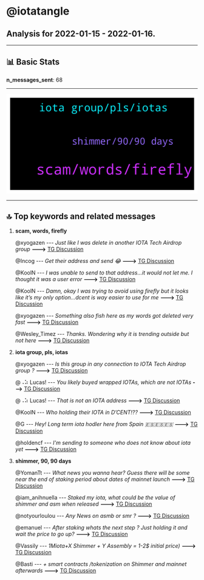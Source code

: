 # **@iotatangle**
 ## Analysis for **2022-01-15** - **2022-01-16**.

---

## 📊 **Basic Stats**

**n_messages_sent**: 68

---
![wordcloud](iotatangle_1Days_wordcloud.png)

---


## 🔝 **Top keywords and related messages**

1. **scam, words, firefly**

    @xyogazen --- *Just like I was delete in another IOTA Tech Airdrop group* **--->** [TG Discussion](https://t.me/iotatangle/306869)

    @Incog --- *Get their address and send 😂* **--->** [TG Discussion](https://t.me/iotatangle/306833)

    @KoolN --- *I was unable to send to that address…it would not let me. I thought it was a user error* **--->** [TG Discussion](https://t.me/iotatangle/306902)

    @KoolN --- *Damn, okay I was trying to  avoid using firefly but it looks like it’s my only option…dcent is way easier to use for me* **--->** [TG Discussion](https://t.me/iotatangle/306900)

    @xyogazen --- *Something also fish here as my words got deleted very fast* **--->** [TG Discussion](https://t.me/iotatangle/306866)

    @Wesley_Timez --- *Thanks. Wondering why it is trending outside but not here* **--->** [TG Discussion](https://t.me/iotatangle/306960)

2. **iota group, pls, iotas**

    @xyogazen --- *Is this group in any connection to IOTA Tech Airdrop group ?* **--->** [TG Discussion](https://t.me/iotatangle/306861)

    @⠠⠵ Lucas! --- *You likely buyed wrapped IOTAs, which are not IOTAs* **--->** [TG Discussion](https://t.me/iotatangle/306901)

    @⠠⠵ Lucas! --- *That is not an IOTA address* **--->** [TG Discussion](https://t.me/iotatangle/306899)

    @KoolN --- *Who holding their IOTA in D’CENT!??* **--->** [TG Discussion](https://t.me/iotatangle/306855)

    @G --- *Hey! Long term iota hodler here from Spain 🇪🇸🇪🇸🇪🇸* **--->** [TG Discussion](https://t.me/iotatangle/306931)

    @holdencf --- *I'm sending to someone who does not know about iota yet* **--->** [TG Discussion](https://t.me/iotatangle/306834)

3. **shimmer, 90, 90 days**

    @YomanTt --- *What news you wanna hear? Guess there will be some near the end of staking period about dates of mainnet launch* **--->** [TG Discussion](https://t.me/iotatangle/306845)

    @iam_anihnuella --- *Staked my iota, what could be the value of shimmer and asm when released* **--->** [TG Discussion](https://t.me/iotatangle/306985)

    @notyourloulou --- *Any News on asmb or smr ?* **--->** [TG Discussion](https://t.me/iotatangle/306844)

    @emanuel --- *After staking whats the next step ? Just holding it and wait the price to go up?* **--->** [TG Discussion](https://t.me/iotatangle/306962)

    @Vassily --- *1Miota+X Shimmer + Y Assembly = 1-2$ initial price)* **--->** [TG Discussion](https://t.me/iotatangle/306986)

    @Basti --- *+ smart contracts /tokenization on Shimmer and mainnet afterwards* **--->** [TG Discussion](https://t.me/iotatangle/306970)

